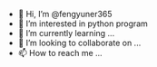 - 👋 Hi, I’m @fengyuner365
- 👀 I’m interested in python program
- 🌱 I’m currently learning ...
- 💞️ I’m looking to collaborate on ...
- 📫 How to reach me ...

<!---
fengyuner365/fengyuner365 is a ✨ special ✨ repository because its `README.md` (this file) appears on your GitHub profile.
You can click the Preview link to take a look at your changes.
--->
